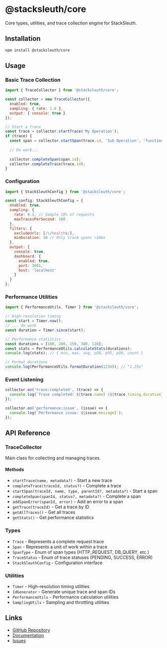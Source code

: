 # @stacksleuth/core

Core types, utilities, and trace collection engine for StackSleuth.

## Installation

```bash
npm install @stacksleuth/core
```

## Usage

### Basic Trace Collection

```javascript
import { TraceCollector } from '@stacksleuth/core';

const collector = new TraceCollector({
  enabled: true,
  sampling: { rate: 1.0 },
  output: { console: true }
});

// Start a trace
const trace = collector.startTrace('My Operation');
if (trace) {
  const span = collector.startSpan(trace.id, 'Sub Operation', 'function_call');
  
  // Do work...
  
  collector.completeSpan(span.id);
  collector.completeTrace(trace.id);
}
```

### Configuration

```javascript
import { StackSleuthConfig } from '@stacksleuth/core';

const config: StackSleuthConfig = {
  enabled: true,
  sampling: {
    rate: 0.1, // Sample 10% of requests
    maxTracesPerSecond: 100
  },
  filters: {
    excludeUrls: [/\/health$/],
    minDuration: 10 // Only track spans >10ms
  },
  output: {
    console: true,
    dashboard: {
      enabled: true,
      port: 3001,
      host: 'localhost'
    }
  }
};
```

### Performance Utilities

```javascript
import { PerformanceUtils, Timer } from '@stacksleuth/core';

// High-resolution timing
const start = Timer.now();
// ... do work
const duration = Timer.since(start);

// Performance statistics
const durations = [100, 200, 150, 300, 120];
const stats = PerformanceUtils.calculateStats(durations);
console.log(stats); // { min, max, avg, p50, p95, p99, count }

// Format durations
console.log(PerformanceUtils.formatDuration(1234)); // "1.23s"
```

### Event Listening

```javascript
collector.on('trace:completed', (trace) => {
  console.log(`Trace completed: ${trace.name} (${trace.timing.duration}ms)`);
});

collector.on('performance:issue', (issue) => {
  console.log(`Performance issue: ${issue.message}`);
});
```

## API Reference

### TraceCollector

Main class for collecting and managing traces.

#### Methods

- `startTrace(name, metadata?)` - Start a new trace
- `completeTrace(traceId, status?)` - Complete a trace
- `startSpan(traceId, name, type, parentId?, metadata?)` - Start a span
- `completeSpan(spanId, status?, metadata?)` - Complete a span
- `addSpanError(spanId, error)` - Add an error to a span
- `getTrace(traceId)` - Get a trace by ID
- `getAllTraces()` - Get all traces
- `getStats()` - Get performance statistics

### Types

- `Trace` - Represents a complete request trace
- `Span` - Represents a unit of work within a trace
- `SpanType` - Enum of span types (HTTP_REQUEST, DB_QUERY, etc.)
- `TraceStatus` - Enum of trace statuses (PENDING, SUCCESS, ERROR)
- `StackSleuthConfig` - Configuration interface

### Utilities

- `Timer` - High-resolution timing utilities
- `IdGenerator` - Generate unique trace and span IDs
- `PerformanceUtils` - Performance calculation utilities
- `SamplingUtils` - Sampling and throttling utilities

## Links

- [GitHub Repository](https://github.com/Jack-GitHub12/StackSleuth)
- [Documentation](https://github.com/Jack-GitHub12/StackSleuth#readme)
- [Issues](https://github.com/Jack-GitHub12/StackSleuth/issues) 
